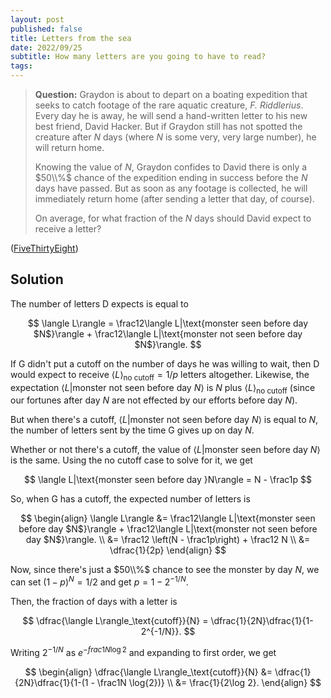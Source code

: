 ```yaml
---
layout: post
published: false
title: Letters from the sea
date: 2022/09/25
subtitle: How many letters are you going to have to read?
tags: 
---
```


>**Question:** Graydon is about to depart on a boating expedition that seeks to catch footage of the rare aquatic creature, _F. Riddlerius_. Every day he is away, he will send a hand-written letter to his new best friend, David Hacker. But if Graydon still has not spotted the creature after $N$ days (where $N$ is some very, very large number), he will return home.
>
>Knowing the value of $N,$ Graydon confides to David there is only a $50\\%$ chance of the expedition ending in success before the $N$ days have passed. But as soon as any footage is collected, he will immediately return home (after sending a letter that day, of course).
>
>On average, for what fraction of the $N$ days should David expect to receive a letter?

<!--more-->

([FiveThirtyEight](URL))

## Solution

The number of letters D expects is equal to

$$
  \langle L\rangle = \frac12\langle L|\text{monster seen before day $N$}\rangle + \frac12\langle L|\text{monster not seen before day $N$}\rangle. 
$$

If G didn't put a cutoff on the number of days he was willing to wait, then D would expect to receive $\langle L\rangle_\text{no cutoff} = 1/p$ letters altogether. Likewise, the expectation $\langle L|\text{monster not seen before day }N\rangle$ is $N$ plus $\langle L\rangle_\text{no cutoff}$ (since our fortunes after day $N$ are not effected by our efforts before day $N$).

But when there's a cutoff, $\langle L|\text{monster not seen before day $N$}\rangle$ is equal to $N,$ the number of letters sent by the time G gives up on day $N.$ 

Whether or not there's a cutoff, the value of $\langle L|\text{monster seen before day }N\rangle$ is the same. Using the no cutoff case to solve for it, we get

$$
  \langle L|\text{monster seen before day }N\rangle = N - \frac1p
$$

So, when G has a cutoff, the expected number of letters is 

$$ 
  \begin{align}
    \langle L\rangle &= \frac12\langle L|\text{monster seen before day $N$}\rangle + \frac12\langle L|\text{monster not seen before day $N$}\rangle. \\
    &= \frac12 \left(N - \frac1p\right) + \frac12 N \\
    &= \dfrac{1}{2p}
  \end{align}
$$

Now, since there's just a $50\\%$ chance to see the monster by day $N,$ we can set $(1-p)^N = 1/2$ and get $p = 1 - 2^{-1/N}.$

Then, the fraction of days with a letter is

$$
  \dfrac{\langle L\rangle_\text{cutoff}}{N} = \dfrac{1}{2N}\dfrac{1}{1-2^{-1/N}}.
$$

Writing $2^{-1/N}$ as $e^{-frac1N \log{2}}$ and expanding to first order, we get

$$
  \begin{align}
    \dfrac{\langle L\rangle_\text{cutoff}}{N} &= \dfrac{1}{2N}\dfrac{1}{1-(1 - \frac1N \log{2})} \\
    &= \frac{1}{2\log 2}.
  \end{align}
$$



<br>
